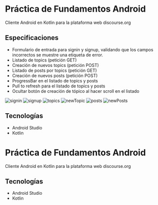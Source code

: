 # Práctica de Fundamentos Android
Cliente Android en Kotlin para la plataforma web discourse.org

## Especificaciones

- Formulario de entrada para signin y signup, validando que los campos incorrectos se muestre una etiqueta de error.
- Listado de topics (petición GET)
- Creación de nuevos topics (petición POST)
- Listado de posts por topics (petición GET)
- Creación de nuevos posts (petición POST)
- ProgressBar en el listado de topics y posts
- Pull to refresh para el listado de topics y posts
- Ocultar botón de creación de tópico al hacer scroll en el listado

![signin](./signin.png "SignIn")
![signup](./signup.png "SignUp")
![topics](./topics.png "Listado de topics")
![newTopic](./newTopic.png "Nuevo topic")
![posts](./posts.png "Listado de post de un topic")
![newPosts](./newPost.png "Nuevo post")

## Tecnologías

- Android Studio
- Kotlin

# Práctica de Fundamentos Android
Cliente Android en Kotlin para la plataforma web discourse.org

## Tecnologías

- Android Studio
- Kotlin
